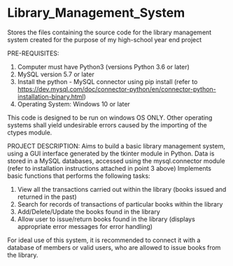 # Library_Management_System
Stores the files containing the source code for the library management system created for the purpose of my high-school year end project

PRE-REQUISITES:
1. Computer must have Python3 (versions Python 3.6 or later)
2. MySQL version 5.7 or later
3. Install the python - MySQL connector using pip install (refer to https://dev.mysql.com/doc/connector-python/en/connector-python-installation-binary.html)
4. Operating System: Windows 10 or later

This code is designed to be run on windows OS ONLY. Other operating systems shall yield undesirable errors caused by the importing of the ctypes module.

PROJECT DESCRIPTION:
Aims to build a basic library management system, using a GUI interface generated by the tkinter module in Python. 
Data is stored in a MySQL databases, accessed using the mysql.connector module (refer to installation instructions attached in point 3 above)
Implements basic functions that performs the following tasks:
1. View all the transactions carried out within the library (books issued and returned in the past)
2. Search for records of transactions of particular books within the library
3. Add/Delete/Update the books found in the library
4. Allow user to issue/return books found in the library (displays appropriate error messages for error handling)

For ideal use of this system, it is recommended to connect it with a database of members or valid users, who are allowed to issue books from the library.
